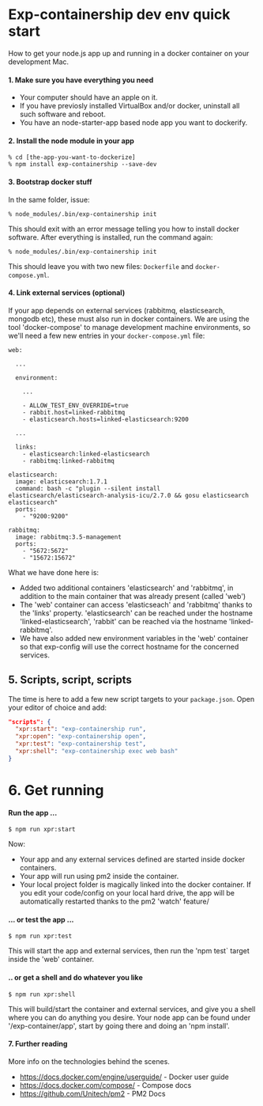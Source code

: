 # Exp-containership dev env quick start

How to get your node.js app up and running in a docker container on your development Mac.

#### 1. Make sure you have everything you need

* Your computer should have an apple on it.
* If you have previosly installed VirtualBox and/or docker, uninstall all such software and reboot.
* You have an node-starter-app based node app you want to dockerify.

#### 2. Install the node module in your app

```
% cd [the-app-you-want-to-dockerize]
% npm install exp-containership --save-dev
```

#### 3. Bootstrap docker stuff
In the same folder, issue:

```
% node_modules/.bin/exp-containership init
```

This should exit with an error message telling you how to install docker software.
After everything is installed, run the command again:

```
% node_modules/.bin/exp-containership init
```

This should leave you with two new files: `Dockerfile` and `docker-compose.yml`.

#### 4. Link external services (optional)

If your app depends on external services (rabbitmq, elasticsearch, mongodb etc), these must also
run in docker containers. We are using the tool 'docker-compose' to manage
development machine environments, so we'll need a few new entries in your `docker-compose.yml` file:

```
web:

  ...

  environment:
    
    ...

    - ALLOW_TEST_ENV_OVERRIDE=true
    - rabbit.host=linked-rabbitmq
    - elasticsearch.hosts=linked-elasticsearch:9200

  ...

  links:
    - elasticsearch:linked-elasticsearch
    - rabbitmq:linked-rabbitmq
    
elasticsearch:
  image: elasticsearch:1.7.1
  command: bash -c "plugin --silent install elasticsearch/elasticsearch-analysis-icu/2.7.0 && gosu elasticsearch elasticsearch"
  ports:
    - "9200:9200"
  
rabbitmq:
  image: rabbitmq:3.5-management
  ports:
    - "5672:5672"
    - "15672:15672"
```

What we have done here is:

* Added two additional containers 'elasticsearch' and 'rabbitmq', in addition to the main container
that was already present (called 'web')
* The 'web' container can access 'elasticseach' and 'rabbitmq' thanks to the 'links' property.
'elasticsearch' can be reached under the hostname 'linked-elasticsearch', 'rabbit' can be reached via
the hostname 'linked-rabbitmq'.
* We have also added new environment variables in the 'web' container so that exp-config will use the correct
hostname for the concerned services.

## 5. Scripts, script, scripts

The time is here to add a few new script targets to your `package.json`.
Open your editor of choice and add:

```json
"scripts": {
  "xpr:start": "exp-containership run",
  "xpr:open": "exp-containership open",
  "xpr:test": "exp-containership test",
  "xpr:shell": "exp-containership exec web bash"
}
```

# 6. Get running

#### Run the app ...

```
$ npm run xpr:start
```

Now:

* Your app and any external services defined are started inside docker containers.
* Your app will run using pm2 inside the container.
* Your local project folder is magically linked into the docker container. If you edit your
code/config on your local hard drive, the app will be automatically restarted thanks to the
pm2 'watch' feature/

#### ... or test the app ...

```
$ npm run xpr:test
```

This will start the app and external services, then run the 'npm test` target inside the 'web'
container.

#### .. or get a shell and do whatever you like

```
$ npm run xpr:shell
```

This will build/start the container and external services, and give you a shell where you can do
anything you desire. Your node app can be found under '/exp-container/app', start by going there
and doing an 'npm install'.

#### 7. Further reading

More info on the technologies behind the scenes.

* https://docs.docker.com/engine/userguide/ - Docker user guide
* https://docs.docker.com/compose/ - Compose docs
* https://github.com/Unitech/pm2 - PM2 Docs
